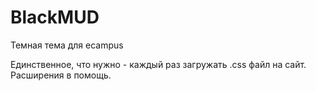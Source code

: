 # BlackMUD
Темная тема для ecampus

Единственное, что нужно - каждый раз загружать .css файл на сайт. Расширения в помощь.
